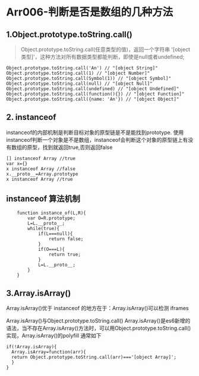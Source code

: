 # Arr006-判断是否是数组的几种方法

## 1.Object.prototype.toString.call()

> Object.prototype.toString.call(任意类型的值)，返回一个字符串 '[object 类型]'，这种方法对所有数据类型都能判断，即使是null或者undefined;
```
Object.prototype.toString.call('An') // "[object String]"
Object.prototype.toString.call(1) // "[object Number]"
Object.prototype.toString.call(Symbol(1)) // "[object Symbol]"
Object.prototype.toString.call(null) // "[object Null]"
Object.prototype.toString.call(undefined) // "[object Undefined]"
Object.prototype.toString.call(function(){}) // "[object Function]"
Object.prototype.toString.call({name: 'An'}) // "[object Object]"
```

## 2. instanceof
instanceof的内部机制是判断目标对象的原型链是不是能找到prototype.
使用instanceof判断一个对象是不是数组，instanceof会判断这个对象的原型链上有没有数组的原型，找到就返回true,否则返回false
```
[] instanceof Array //true
var x={}
x instanceof Array //false
x.__proto__=Array.prototype
x instanceof Array //true

```
## instanceof 算法机制
```
    function instance_of(L,R){
        var O=R.prototype;
        L=L.__proto__;
        while(true){
            if(L===null){
                return false;
            }
            if(O===L){
                return true;
            }
            L=L.__proto__;
        }
    }
```

## 3.Array.isArray()


Array.isArray()优于 instanceof 的地方在于：Array.isArray()可以检测 iframes

Array.isArray()与Object.prototype.toString.call()
Array.isArray()是es6新增的语法，当不存在Array.isArray()方法时，可以用Object.prototype.toString.call()实现，Array.isArray()的polyfill 通常如下
```
if(!Array.isArray){
  Array.isArray=function(arr){
  return Object.prototype.toString.call(arr)==='[object Array]';
  }
}
```